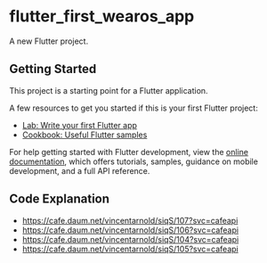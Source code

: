 # flutter_first_wearos_app

A new Flutter project.

## Getting Started

This project is a starting point for a Flutter application.

A few resources to get you started if this is your first Flutter project:

- [Lab: Write your first Flutter app](https://docs.flutter.dev/get-started/codelab)
- [Cookbook: Useful Flutter samples](https://docs.flutter.dev/cookbook)

For help getting started with Flutter development, view the
[online documentation](https://docs.flutter.dev/), which offers tutorials,
samples, guidance on mobile development, and a full API reference.

## Code Explanation

- https://cafe.daum.net/vincentarnold/siqS/107?svc=cafeapi
- https://cafe.daum.net/vincentarnold/siqS/106?svc=cafeapi
- https://cafe.daum.net/vincentarnold/siqS/104?svc=cafeapi
- https://cafe.daum.net/vincentarnold/siqS/105?svc=cafeapi
